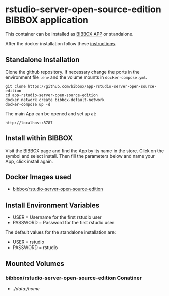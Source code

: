 # rstudio-server-open-source-edition BIBBOX application

This container can be installed as [BIBBOX APP](https://bibbox.readthedocs.io/en/latest/ "BIBBOX App Store") or standalone. 

After the docker installation follow these [instructions](INSTALL-APP.md).

## Standalone Installation 

Clone the github repository. If necessary change the ports in the environment file `.env` and the volume mounts in `docker-compose.yml`.

```
git clone https://github.com/bibbox/app-rstudio-server-open-source-edition
cd app-rstudio-server-open-source-edition
docker network create bibbox-default-network
docker-compose up -d
```

The main App can be opened and set up at:
```
http://localhost:8787
```

## Install within BIBBOX

Visit the BIBBOX page and find the App by its name in the store. Click on the symbol and select install. Then fill the parameters below and name your App, click install again.

## Docker Images used
  - [bibbox/rstudio-server-open-source-edition](https://hub.docker.com/r/bibbox/rstudio-server-open-source-edition) 


 
## Install Environment Variables
  - USER = Username for the first rstudio user
  - PASSWORD = Password for the first rstudio user

  
The default values for the standalone installation are:
  - USER = rstudio
  - PASSWORD = rstudio

  
## Mounted Volumes
### bibbox/rstudio-server-open-source-edition Conatiner
  - *./data:/home*

